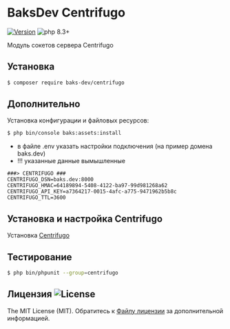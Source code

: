# BaksDev Centrifugo

[![Version](https://img.shields.io/badge/version-7.1.5-blue)](https://github.com/baks-dev/centrifugo/releases)
![php 8.3+](https://img.shields.io/badge/php-min%208.3-red.svg)

Модуль сокетов сервера Centrifugo

## Установка

``` bash
$ composer require baks-dev/centrifugo
```

## Дополнительно

Установка конфигурации и файловых ресурсов:

``` bash
$ php bin/console baks:assets:install
```

* в файле .env указать настройки подключения (на пример домена baks.dev)
* !!! указанные данные вымышленные

``` dotenv
###> CENTRIFUGO ###
CENTRIFUGO_DSN=baks.dev:8000
CENTRIFUGO_HMAC=64189894-5408-4122-ba97-99d981268a62
CENTRIFUGO_API_KEY=a7364217-0015-4afc-a775-9471962b5b8c
CENTRIFUGO_TTL=3600
```

## Установка и настройка Centrifugo

Установка [Centrifugo](Centrifugo.md)

## Тестирование

``` bash
$ php bin/phpunit --group=centrifugo
```

## Лицензия ![License](https://img.shields.io/badge/MIT-green)

The MIT License (MIT). Обратитесь к [Файлу лицензии](LICENSE.md) за дополнительной информацией.
